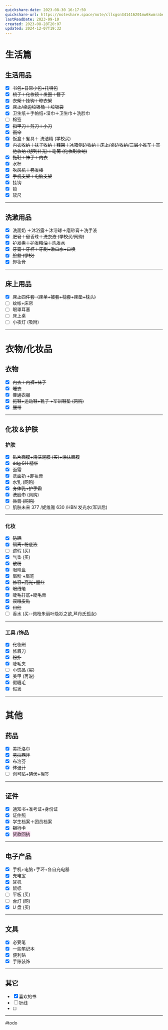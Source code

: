 ```yaml
---
quickshare-date: 2023-08-30 16:17:50
quickshare-url: https://noteshare.space/note/cllxgsn341416201mw6kwmrabe#x4pzJXR3N0bpl3TBuBgFJlDitIOg0iyPu+hdQsw/Vgw
lastReadDate: 2023-09-10
created: 2023-08-28T20:07
updated: 2024-12-07T19:32
---
```

# 生活篇
## 生活用品 
- [x] ~~书包+日常小包+托特包~~
- [x] ~~梳子＋化妆镜＋发圈＋簪子~~ 
- [x] ~~衣架＋挂钩＋晾衣架~~
- [x] ~~床上/桌边垃圾桶 ＋垃圾袋~~
- [x] 卫生纸＋手帕纸+湿巾＋卫生巾＋洗脸巾
- [ ] 棉签
- [x] ~~指甲刀＋剪刀＋小刀~~
- [x] ~~雨伞~~
- [x] 饭盒＋餐具＋ 洗洁精 (学校买)
- [x] ~~内衣收纳＋袜子收纳＋鞋架＋冰箱侧边收纳＋床上/桌边收纳/三层小推车＋其他收纳 (想到补充)＋笔筒 (化妆刷收纳)~~
- [x] ~~拖鞋＋袜子＋内衣~~ 
- [x] ~~水杯~~ 
- [x] ~~吹风机＋卷发棒~~ 
- [x] ~~手机支架＋电脑支架~~
- [x] 挂钩 
- [x] 锁 
- [x] 软尺

---

## 洗漱用品 
- [x] 洗面奶 ＋沐浴露＋沐浴球＋磨砂膏＋洗手液
- [x] ~~肥皂＋留香珠＋洗衣液 (学校买/网购)~~
- [x] ~~护发素＋护发精油＋洗发水~~
- [x] ~~牙膏＋牙杯＋牙刷+漱口水+口喷~~
- [x] ~~脸盆 (学校)~~
- [x] ~~卸妆膏~~

---

## 床上用品 
- [x] ~~床上四件套（床单+被套+枕套+床垫+枕头)~~
- [ ] 蚊帐+床帘
- [ ] 眼罩耳塞
- [ ] 床上桌
- [ ] 小夜灯 (吸附)

---

# 衣物/化妆品
## 衣物
- [x] ~~内衣＋内裤+袜子~~ 
- [x] ~~睡衣~~ 
- [x] ~~普通衣服~~ 
- [x] ~~拖鞋+运动鞋+靴子 +军训鞋垫 (网购)~~
- [x] ~~腰带~~

---

## 化妆＆护肤
### 护肤
- [x] ~~贴片面膜+清洁泥膜 (买)+涂抹面膜~~
- [x] ~~ddg 511 精华~~
- [x] ~~面霜~~
- [x] ~~洗面奶 +卸妆膏~~
- [x] 水乳 (网购)
- [x] ~~身体乳+护手霜~~
- [x] ~~洗脸巾~~ (网购)
- [x] ~~唇膏 (网购)~~
- [ ] 肌肤未来 377 /妮维雅 630 /HBN 发光水(军训后)

---

### 化妆
- [x] ~~防晒~~ 
- [x] ~~隔离+粉底液~~ 
- [ ] 遮瑕 (买)
- [x] 气垫 (买)
- [x] ~~散粉~~ 
- [x] ~~眼睛盘~~ 
- [x] 眉粉 +眉笔
- [x] ~~修容+高光+腮红~~ 
- [x] ~~眼线笔~~ 
- [x] ~~睫毛打底+睫毛膏~~ 
- [x] ~~双眼皮贴~~  
- [x] ~~口红~~  
- [ ] 香水 (买--佩枪朱丽叶隐衫之欲,芦丹氏孤女)

---

### 工具 /饰品
- [x] ~~化妆刷~~  
- [x] 修眉刀 
- [x] ~~粉扑~~  
- [x] 睫毛夹
- [ ] 小饰品 (买)
- [x] 美甲 (再说)
- [x] 假睫毛 
- [x] ~~假发~~ 

---

# 其他
## 药品
- [x] 美托洛尔 
- [x] ~~劳拉西泮~~ 
- [x] 布洛芬
- [x] ~~体温计~~ 
- [ ] 创可贴+碘伏+棉签 

---

## 证件
- [x] 通知书+准考证+身份证
- [x] 证件照
- [x] 学生档案＋团员档案 
- [x] ~~银行卡~~
- [x] <span style="background:rgba(240, 167, 216, 0.55)">贷款回执</span>

---

## 电子产品 
- [x] 手机+电脑+手环+各自充电器
- [x] 充电宝
- [x] 耳机
- [x] 鼠标
- [ ] 平板 (买)
- [ ] 台灯 (网)
- [x] U 盘 (买)

---

## 文具
- [x] 必要笔 
- [x] ~~一些笔记本~~ 
- [x] 便利贴
- [x] 手账装饰 

---

## 其它
- [x] 喜欢的书 
- [ ] 针线 
- [ ] 

---
#todo 

